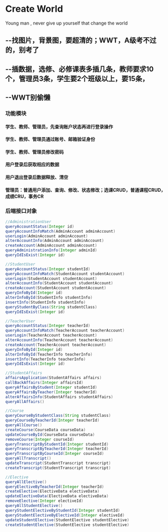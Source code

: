 # Create World
Young man , never give up yourself that change the world

## --找图片，背景图，要超清的；WWT，A级考不过的，别考了
## --插数据，选修、必修课表多插几条，教师要求10个，管理员3条，学生要2个班级以上，要15条，
## --WWT别偷懒

### 功能模块
#### 学生、教师、管理员，先查询账户状态再进行登录操作
#### 学生、教师、管理员通过账号、邮箱验证身份
#### 学生、教师、管理员修改密码
#### 用户登录后获取相应的数据
#### 用户退出登录后数据释放、清空
#### 管理员：普通用户添加、查询、修改、状态修改；选课CRUD，普通课程CRUD，成绩CRU，事务CR

### 后端接口对象

```java
//AdministrationUser
queryAccountStatus(Integer id)
queryAccountInfoMatch(AdminAccount adminAccount)
userLogin(AdminAccount adminAccount)
alterAccountInfo(AdminAccount adminAccount)
createAccount(AdminAccount adminAccount)
queryAdministrationInfo(Integer adminId)
queryIdIsExist(Integer id)
```

```java
//StudentUser
queryAccountStatus(Integer studentId)
queryAccountInfoMatch(StudentAccount studentAccount)
userLogin(StudentAccount studentAccount)
alterAccountInfo(StudentAccount studentAccount)
createAccount(StudentAccount studentAccount)
queryInfoById(Integer id)
alterInfoById(StudentInfo studentInfo)
insertInfo(StudentInfo studentInfo)
queryStudentByClass(String studentClass)
queryIdIsExist(Integer id)
```

```java
//TeacherUser
queryAccountStatus(Integer teacherId)
queryAccountInfoMatch(TeacherAccount teacherAccount)
userLogin(TeacherAccount teacherAccount)
alterAccountInfo(TeacherAccount teacherAccount)
createAccount(TeacherAccount teacherAccount)
queryInfoById(Integer id)
alterInfoById(TeacherInfo teacherInfo)
insertInfo(TeacherInfo teacherInfo)
queryIdIsExist(Integer id)
```

```JAVA
//StudentAffairs
affairsApplication(StudentAffairs affairs)
callBackAffairs(Integer affairsId)
queryAffairsByStudent(Integer studentId)
queryAffairsByTeacher(Integer teacherId)
alterAffairsInfo(StudentAffairs studentAffairs)
queryAllAffairs()
```

```JAVA
//Course
queryCourseByStudentClass(String studentClass) 
queryCourseByTeacherId(Integer teacherId)
queryAllCourse()
createCourse(CourseData courseData)
updateCourseById(CourseData courseData)
removeCourse(Integer courseId)
queryTranscriptByStudentId(Integer studentId)
queryTranscriptByTeacherId(Integer teacherId)
queryTranscriptByCourseId(Integer courseId)
queryAllTranscript()
updateTranscript(StudentTranscript transcript)
createTranscript(StudentTranscript transcript)
```

```JAVA
//Elective
queryAllElective()
queryElectiveByTeacherId(Integer teacherId)
createElective(ElectiveData electiveData)
updateElectiveData(ElectiveData electiveData)
removeElective(Integer electiveId)
queryAllStudentElective()
queryStudentElectiveByStudentId(Integer studentId)
queryStudentElectiveByElectiveId(Integer electiveId)
updateStudentElective(StudentElective studentElective)
createStudentElective(StudentElective studentElective)
```
